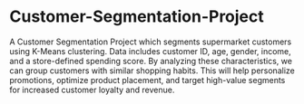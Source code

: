 # Customer-Segmentation-Project
A Customer Segmentation Project which segments supermarket customers using K-Means clustering. Data includes customer ID, age, gender, income, and a store-defined spending score. By analyzing these characteristics, we can group customers with similar shopping habits. This will help personalize promotions, optimize product placement, and target high-value segments for increased customer loyalty and revenue.
